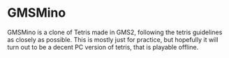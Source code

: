 # GMSMino
GMSMino is a clone of Tetris made in GMS2, following the tetris guidelines as closely as possible. This is mostly just for practice,
but hopefully it will turn out to be a decent PC version of tetris, that is playable offline.
